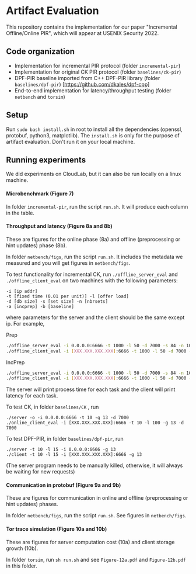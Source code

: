 # Artifact Evaluation

This repository contains the implementation for our paper "Incremental Offline/Online PIR", which will appear at USENIX Security 2022.

## Code organization

- Implementation for incremental PIR protocol (folder `incremental-pir`)
- Implementation for original CK PIR protocol (folder  `baselines/ck-pir`)
- DPF-PIR baseline imported from C++ DPF-PIR library (folder `baselines/dpf-pir`) [https://github.com/dkales/dpf-cpp]
- End-to-end implementation for latency/throughput testing (folder `netbench` and `torsim`)


## Setup
Run `sudo bash install.sh` in root to install all the dependencies (openssl, protobuf, python3, matplotlib). 
The `install.sh` is only for the purpose of artifact evaluation. Don't run it on your local machine.


## Running experiments
We did experiments on CloudLab, but it can also be run locally on a linux machine.

#### Microbenchmark (Figure 7)

In folder `incremental-pir`, run the script `run.sh`. It will produce each column in the table.


#### Throughput and latency (Figure 8a and 8b)

These are figures for the online phase (8a) and offline (preprocessing or hint updates) phase (8b).

In folder `netbench/figs`, run the script `run.sh`. It includes the metadata we measured and you will get figures in `netbench/figs`. 


To test functionality for incremental CK, run `./offline_server_eval` and `./offline_client_eval` on two machines with the following parameters:

```
-i [ip addr] 
-t [fixed time (0.01 per unit)] -l [offer load] 
-d [db size] -s [set size] -n [nbrsets] 
-a [incprep] -b [baseline]
```

where parameters for the server and the client should be the same except ip. For example,

Prep

```sh
./offline_server_eval -i 0.0.0.0:6666 -t 1000 -l 50 -d 7000 -s 84 -n 1020 -b
./offline_client_eval -i [XXX.XXX.XXX.XXX]:6666 -t 1000 -l 50 -d 7000 -s 84 -n 1020 -b
```

IncPrep

```sh
./offline_server_eval -i 0.0.0.0:6666 -t 1000 -l 50 -d 7000 -s 84 -n 1020  -a 70
./offline_client_eval -i [XXX.XXX.XXX.XXX]:6666 -t 1000 -l 50 -d 7000 -s 84 -n 1020 -a 70
```

The server will print process time for each task and the client will print latency for each task. 


To test CK, in folder `baselines/CK` , run 

```
./server -o -i 0.0.0.0:6666 -t 10 -g 13 -d 7000
./online_client_eval -i [XXX.XXX.XXX.XXX]:6666 -t 10 -l 100 -g 13 -d 7000
```


To test DPF-PIR, in folder `baselines/dpf-pir`, run

```
./server -t 10 -l 15 -i 0.0.0.0:6666 -g 13
./client -t 10 -l 15 -i [XXX.XXX.XXX.XXX]:6666 -g 13
```

(The server program needs to be manually killed, otherwise, it will always be waiting for new requests)

#### Communication in protobuf (Figure 9a and 9b)

These are figures for communication in online and offline (preprocessing or hint updates) phases.

In folder `netbench/figs`, run the script `run.sh`. See figures in `netbench/figs`. 


#### Tor trace simulation (Figure 10a and 10b)

These are figures for server computation cost (10a) and client storage growth (10b).

In folder `torsim`, run `sh run.sh` and see `Figure-12a.pdf` and `Figure-12b.pdf` in this folder.
